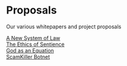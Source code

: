 # Proposals
Our various whitepapers and project proposals

[A New System of Law](https://github.com/Az-Net/Proposals/blob/main/Ethics/Appreciation%20%26%20Accountability.md)  
[The Ethics of Sentience](https://github.com/Az-Net/Proposals/blob/main/Ethics/Ethics%20of%20Sentience.md)  
[God as an Equation](https://github.com/Az-Net/Proposals/blob/main/Mathematics/God%20as%20an%20Equation.md)  
[ScamKiller Botnet](https://github.com/Az-Net/Proposals/blob/main/Programs/ScamKiller.md)  
